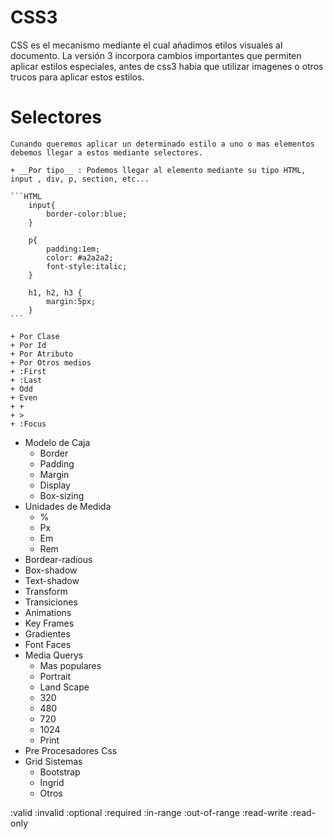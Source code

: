 # CSS3

CSS es el mecanismo mediante el cual añadimos etilos visuales al documento. La versión 3 incorpora cambios importantes que permiten aplicar estilos especiales, antes de css3 habia que utilizar imagenes o otros trucos para aplicar estos estilos.


# Selectores

	Cunando queremos aplicar un determinado estilo a uno o mas elementos debemos llegar a estos mediante selectores.

	+ __Por tipo__ : Podemos llegar al elemento mediante su tipo HTML, input , div, p, section, etc...

	```HTML
		input{
			border-color:blue;
		}

		p{
			padding:1em;
			color: #a2a2a2;
			font-style:italic;
		}

		h1, h2, h3 {
			margin:5px;
		}
	```

	+ Por Clase
	+ Por Id
	+ Por Atributo
	+ Por Otros medios
	+ :First
	+ :Last
	+ Odd
	+ Even
	+ + 
	+ >
	+ :Focus

* Modelo de Caja
	+ Border
	+ Padding
	+ Margin
	+ Display
	+ Box-sizing
* Unidades de Medida
	+ %
	+ Px
	+ Em
	+ Rem
* Bordear-radious
* Box-shadow
* Text-shadow
* Transform
* Transiciones
* Animations
* Key Frames
* Gradientes
* Font Faces
* Media Querys
	+  Mas populares
	+ Portrait
	+ Land Scape
	+ 320
	+ 480
	+ 720
	+ 1024
	+ Print
* Pre Procesadores Css
* Grid Sistemas
	+ Bootstrap
	+ Ingrid
	+ Otros 


:valid
:invalid
:optional
:required
:in-range
:out-of-range
:read-write
:read-only